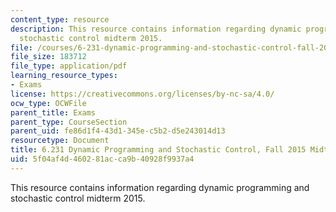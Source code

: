 ```yaml
---
content_type: resource
description: This resource contains information regarding dynamic programming and
  stochastic control midterm 2015.
file: /courses/6-231-dynamic-programming-and-stochastic-control-fall-2015/5f04af4d460281acca9b40928f9937a4_MIT6_231F15_mid_2015.pdf
file_size: 183712
file_type: application/pdf
learning_resource_types:
- Exams
license: https://creativecommons.org/licenses/by-nc-sa/4.0/
ocw_type: OCWFile
parent_title: Exams
parent_type: CourseSection
parent_uid: fe86d1f4-43d1-345e-c5b2-d5e243014d13
resourcetype: Document
title: 6.231 Dynamic Programming and Stochastic Control, Fall 2015 Midterm
uid: 5f04af4d-4602-81ac-ca9b-40928f9937a4
---
```

This resource contains information regarding dynamic programming and stochastic control midterm 2015.
